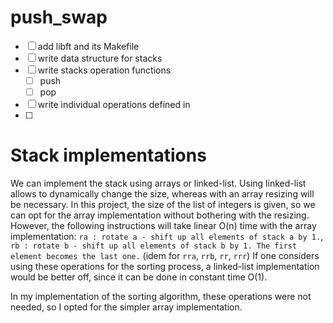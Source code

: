 # push_swap
- [ ] add libft and its Makefile
- [ ] write data structure for stacks
- [ ] write stacks operation functions
    - [ ] push
    - [ ] pop
- [ ] write individual operations defined in 
- [ ] 

# Stack implementations
We can implement the stack using arrays or linked-list. Using linked-list allows to dynamically change the size, whereas with an array resizing will be necessary. In this project, the size of the list of integers is given, so we can opt for the array implementation without bothering with the resizing. However, the following instructions will take linear O(n) time with the array implementation: `ra : rotate a - shift up all elements of stack a by 1.`, `rb : rotate b - shift up all elements of stack b by 1. The first element becomes the last one.` (idem for `rra`, `rrb`, `rr`, `rrr`) If one considers using these operations for the sorting process, a linked-list implementation would be better off, since it can be done in constant time O(1). 

In my implementation of the sorting algorithm, these operations were not needed, so I opted for the simpler array implementation.


